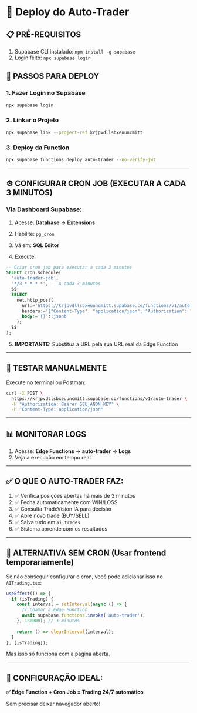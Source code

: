 # 🚀 Deploy do Auto-Trader

## 📋 PRÉ-REQUISITOS

1. Supabase CLI instalado: `npm install -g supabase`
2. Login feito: `npx supabase login`

## 🔧 PASSOS PARA DEPLOY

### 1. Fazer Login no Supabase
```bash
npx supabase login
```

### 2. Linkar o Projeto
```bash
npx supabase link --project-ref krjpvdllsbxeuuncmitt
```

### 3. Deploy da Function
```bash
npx supabase functions deploy auto-trader --no-verify-jwt
```

---

## ⚙️ CONFIGURAR CRON JOB (EXECUTAR A CADA 3 MINUTOS)

### Via Dashboard Supabase:

1. Acesse: **Database** → **Extensions**
2. Habilite: `pg_cron`

3. Vá em: **SQL Editor**
4. Execute:

```sql
-- Criar cron job para executar a cada 3 minutos
SELECT cron.schedule(
  'auto-trader-job',
  '*/3 * * * *', -- A cada 3 minutos
  $$
  SELECT
    net.http_post(
      url:='https://krjpvdllsbxeuuncmitt.supabase.co/functions/v1/auto-trader',
      headers:='{"Content-Type": "application/json", "Authorization": "Bearer ' || current_setting('app.settings.service_role_key') || '"}'::jsonb,
      body:='{}'::jsonb
    );
  $$
);
```

5. **IMPORTANTE:** Substitua a URL pela sua URL real da Edge Function

---

## 🧪 TESTAR MANUALMENTE

Execute no terminal ou Postman:

```bash
curl -X POST \
  https://krjpvdllsbxeuuncmitt.supabase.co/functions/v1/auto-trader \
  -H "Authorization: Bearer SEU_ANON_KEY" \
  -H "Content-Type: application/json"
```

---

## 📊 MONITORAR LOGS

1. Acesse: **Edge Functions** → **auto-trader** → **Logs**
2. Veja a execução em tempo real

---

## ✅ O QUE O AUTO-TRADER FAZ:

1. ✅ Verifica posições abertas há mais de 3 minutos
2. ✅ Fecha automaticamente com WIN/LOSS
3. ✅ Consulta TradeVision IA para decisão
4. ✅ Abre novo trade (BUY/SELL)
5. ✅ Salva tudo em `ai_trades`
6. ✅ Sistema aprende com os resultados

---

## 🔄 ALTERNATIVA SEM CRON (Usar frontend temporariamente)

Se não conseguir configurar o cron, você pode adicionar isso no `AITrading.tsx`:

```typescript
useEffect(() => {
  if (isTrading) {
    const interval = setInterval(async () => {
      // Chamar a Edge Function
      await supabase.functions.invoke('auto-trader');
    }, 180000); // 3 minutos
    
    return () => clearInterval(interval);
  }
}, [isTrading]);
```

Mas isso só funciona com a página aberta.

---

## 🎯 CONFIGURAÇÃO IDEAL:

**✅ Edge Function + Cron Job = Trading 24/7 automático**

Sem precisar deixar navegador aberto!

